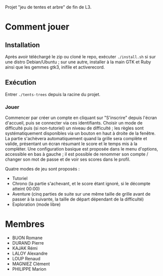 Projet "jeu de tentes et arbre" de fin de L3.

# Comment jouer

## Installation
Après avoir téléchargé le zip ou cloné le repo, exécuter `./install.sh` si sur une distro Debian/Ubuntu ; sur une autre, installer à la main GTK et Ruby ainsi que les gemmes gtk3, inifile et activerecord.

## Exécution
Entrer `./tents-trees` depuis la racine du projet.

### Jouer

Commencer par créer un compte en cliquant sur "S'inscrire" depuis l'écran d'accueil, puis se connecter via ces identifiants. Choisir un mode de difficulté puis (si non-tutoriel) un niveau de difficulté ; les règles sont systématiquement disponibles via un bouton en haut à droite de la fenêtre.
La partie s'achèvera automatiquement quand la grille sera complète et valide, présentant un écran résumant le score et le temps mis à la compléter.
Une configuration basique est proposée dans le menu d'options, accessible en bas à gauche ; il est possible de renommer son compte / changer son mot de passe et de voir ses scores dans le profil.

Quatre modes de jeu sont proposés :
- Tutoriel
- Chrono (la partie s'achevant, et le score étant ignoré, si le décompte atteint 00:00)
- Aventure (cinq parties de suite sur une même taille de grille avant de passer à la suivante, la taille de départ dépendant de la difficulté)
- Exploration (mode libre)

# Membres
- BUON Romane
- DURAND Pierre
- KAJAK Rémi 
- LALOY Alexandre
- LOUP Renaud
- MAGNIEZ Clément
- PHILIPPE Marion

